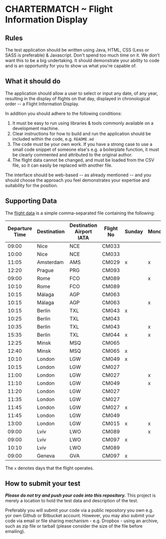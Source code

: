 # CHARTERMATCH ~ Flight Information Display
## Rules
The test application should be written using Java, HTML, CSS (Less or SASS is preferable) & Javascript.
Don't spend too much time on it. We don't want this to be a big undertaking. It should demonstrate your ability to code
and is an opportunity for you to show us what you're capable of.

## What it should do
The application should allow a user to select or input any date, of any year, resulting in the display of flights on
that day, displayed in chronological order -- a Flight Information Display.

In addition you should adhere to the following conditions:

1) It must be easy to run using libraries & tools commonly available on a development machine. 
1) Clear instructions for how to build and run the application should be included within the code, e.g. `README.md`
1) The code must be your own work. If you have a strong case to use a small code snippet of someone else's e.g. a
boilerplate function, it must be clearly commented and attributed to the original author.
1) The flight data cannot be changed, and must be loaded from the CSV file, so it can easily be replaced with another file.

The interface should be web-based -- as already mentioned -- and you should choose the approach you
feel demonstrates your expertise and suitability for the position.

## Supporting Data
The [flight data](flights.csv) is a simple comma-separated file containing the following:

| Departure Time | Destination | Destination Airport IATA | Flight No | Sunday | Monday | Tuesday | Wednesday | Thursday | Friday | Saturday | 
|----------------|-------------|--------------------------|-----------|--------|--------|---------|-----------|----------|--------|----------| 
| 09:00          | Nice        | NCE                      | CM033     |        |        | x       |           |          |        |          | 
| 10:00          | Nice        | NCE                      | CM033     |        |        |         |           | x        |        | x        | 
| 11:05          | Amsterdam   | AMS                      | CM029     | x      | x      | x       | x         | x        | x      | x        | 
| 12:20          | Prague      | PRG                      | CM093     |        |        | x       |           |          |        |          | 
| 09:00          | Rome        | FCO                      | CM089     |        | x      |         |           |          |        |          | 
| 10:10          | Rome        | FCO                      | CM089     |        |        |         |           |          | x      |          | 
| 10:15          | Málaga      | AGP                      | CM063     |        |        | x       |           |          |        |          | 
| 10:15          | Málaga      | AGP                      | CM063     |        | x      |         |           | x        |        |          | 
| 10:15          | Berlin      | TXL                      | CM043     | x      |        |         |           |          | x      | x        | 
| 10:25          | Berlin      | TXL                      | CM043     |        |        |         |           | x        |        |          | 
| 10:35          | Berlin      | TXL                      | CM043     |        | x      | x       | x         |          |        |          | 
| 15:35          | Berlin      | TXL                      | CM044     | x      | x      | x       | x         | x        | x      | x        | 
| 12:25          | Minsk       | MSQ                      | CM065     |        |        |         | x         |          |        |          | 
| 12:40          | Minsk       | MSQ                      | CM065     | x      |        |         |           |          |        |          | 
| 10:10          | London      | LGW                      | CM049     | x      |        |         |           |          |        |          | 
| 10:15          | London      | LGW                      | CM027     |        |        |         | x         |          |        |          | 
| 11:00          | London      | LGW                      | CM027     |        | x      |         |           |          |        |          | 
| 11:10          | London      | LGW                      | CM049     |        | x      |         |           |          |        |          | 
| 11:20          | London      | LGW                      | CM027     |        |        |         |           |          | x      | x        | 
| 11:35          | London      | LGW                      | CM027     |        |        |         |           | x        |        |          | 
| 11:45          | London      | LGW                      | CM027     | x      |        | x       |           |          |        |          | 
| 11:45          | London      | LGW                      | CM049     |        |        |         | x         |          |        |          | 
| 13:00          | London      | LGW                      | CM015     | x      | x      | x       | x         | x        | x      | x        | 
| 09:00          | Lviv        | LWO                      | CM089     |        | x      |         |           |          |        |          | 
| 09:00          | Lviv        | LWO                      | CM097     | x      |        |         |           |          |        |          | 
| 10:10          | Lviv        | LWO                      | CM089     |        |        |         |           |          | x      |          | 
| 09:00          | Geneva      | GVA                      | CM097     | x      |        |         |           |          |        |          | 


The ``x`` denotes days that the flight operates. 

## How to submit your test
**_Please do not try and push your code into this repository._** This project is merely a location to hold the test data
and description of the test.

Preferably you will submit your code via a public repository you own e.g. yor own Github or Bitbucket account. However,
you may also submit your code via email or file sharing mechanism - e.g. Dropbox - using an archive, such as zip file or 
tarball (please consider the size of the file before emailing). 